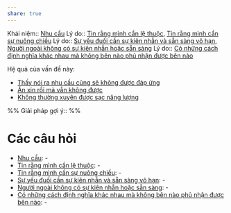 ```yaml
---
share: true
---
```

Khái niệm:: [Nhu cầu](../T%E1%BB%AB%20%C4%91i%E1%BB%83n/Trung%20t%C3%ADnh/Nhu%20c%E1%BA%A7u.md)
Lý do:: [Tin rằng mình cần lệ thuộc](./Tin%20r%E1%BA%B1ng%20m%C3%ACnh%20c%E1%BA%A7n%20l%E1%BB%87%20thu%E1%BB%99c.md), [Tin rằng mình cần sự nuông chiều](./Tin%20r%E1%BA%B1ng%20m%C3%ACnh%20c%E1%BA%A7n%20s%E1%BB%B1%20nu%C3%B4ng%20chi%E1%BB%81u.md)
Lý do:: [Sự yếu đuối cần sự kiên nhẫn và sẵn sàng vô hạn](./S%E1%BB%B1%20y%E1%BA%BFu%20%C4%91u%E1%BB%91i%20c%E1%BA%A7n%20s%E1%BB%B1%20ki%C3%AAn%20nh%E1%BA%ABn%20v%C3%A0%20s%E1%BA%B5n%20s%C3%A0ng%20v%C3%B4%20h%E1%BA%A1n.md), [Người ngoài không có sự kiên nhẫn hoặc sẵn sàng](../C%C3%A1c%20v%C3%B2ng%20lu%E1%BA%A9n%20qu%E1%BA%A9n/Ti%E1%BA%BFp%20nh%E1%BA%ADn%20c%E1%BB%A7a%20ng%C6%B0%E1%BB%9Di%20ngo%C3%A0i/Ng%C6%B0%E1%BB%9Di%20ngo%C3%A0i%20kh%C3%B4ng%20c%C3%B3%20s%E1%BB%B1%20ki%C3%AAn%20nh%E1%BA%ABn%20ho%E1%BA%B7c%20s%E1%BA%B5n%20s%C3%A0ng.md)
Lý do:: [Có những cách định nghĩa khác nhau mà không bên nào phủ nhận được bên nào](./C%C3%B3%20nh%E1%BB%AFng%20c%C3%A1ch%20%C4%91%E1%BB%8Bnh%20ngh%C4%A9a%20kh%C3%A1c%20nhau%20m%C3%A0%20kh%C3%B4ng%20b%C3%AAn%20n%C3%A0o%20ph%E1%BB%A7%20nh%E1%BA%ADn%20%C4%91%C6%B0%E1%BB%A3c%20b%C3%AAn%20n%C3%A0o.md)

Hệ quả của vấn đề này:
- [Thấy nói ra nhu cầu cũng sẽ không được đáp ứng](./Th%E1%BA%A5y%20n%C3%B3i%20ra%20nhu%20c%E1%BA%A7u%20c%C5%A9ng%20s%E1%BA%BD%20kh%C3%B4ng%20%C4%91%C6%B0%E1%BB%A3c%20%C4%91%C3%A1p%20%E1%BB%A9ng.md)
- [Ăn xin rồi mà vẫn không được](../Sync%20v%E1%BB%9Bi%20vault%20ch%C3%ADnh/C%E1%BA%A3m%20nh%E1%BA%ADn/%C4%82n%20xin%20r%E1%BB%93i%20m%C3%A0%20v%E1%BA%ABn%20kh%C3%B4ng%20%C4%91%C6%B0%E1%BB%A3c.md)
- [Không thường xuyên được sạc năng lượng](../Sync%20v%E1%BB%9Bi%20vault%20ch%C3%ADnh/%C4%90%C6%B0%E1%BB%9Dng,%20n%C4%83ng%20l%C6%B0%E1%BB%A3ng/Kh%C3%B4ng%20th%C6%B0%E1%BB%9Dng%20xuy%C3%AAn%20%C4%91%C6%B0%E1%BB%A3c%20s%E1%BA%A1c%20n%C4%83ng%20l%C6%B0%E1%BB%A3ng.md)


%%
Giải pháp gợi ý:: 
%%



# Các câu hỏi
- [Nhu cầu](../T%E1%BB%AB%20%C4%91i%E1%BB%83n/Trung%20t%C3%ADnh/Nhu%20c%E1%BA%A7u.md): \-
- [Tin rằng mình cần lệ thuộc](./Tin%20r%E1%BA%B1ng%20m%C3%ACnh%20c%E1%BA%A7n%20l%E1%BB%87%20thu%E1%BB%99c.md): \-
- [Tin rằng mình cần sự nuông chiều](./Tin%20r%E1%BA%B1ng%20m%C3%ACnh%20c%E1%BA%A7n%20s%E1%BB%B1%20nu%C3%B4ng%20chi%E1%BB%81u.md): \-
- [Sự yếu đuối cần sự kiên nhẫn và sẵn sàng vô hạn](./S%E1%BB%B1%20y%E1%BA%BFu%20%C4%91u%E1%BB%91i%20c%E1%BA%A7n%20s%E1%BB%B1%20ki%C3%AAn%20nh%E1%BA%ABn%20v%C3%A0%20s%E1%BA%B5n%20s%C3%A0ng%20v%C3%B4%20h%E1%BA%A1n.md): \-
- [Người ngoài không có sự kiên nhẫn hoặc sẵn sàng](../C%C3%A1c%20v%C3%B2ng%20lu%E1%BA%A9n%20qu%E1%BA%A9n/Ti%E1%BA%BFp%20nh%E1%BA%ADn%20c%E1%BB%A7a%20ng%C6%B0%E1%BB%9Di%20ngo%C3%A0i/Ng%C6%B0%E1%BB%9Di%20ngo%C3%A0i%20kh%C3%B4ng%20c%C3%B3%20s%E1%BB%B1%20ki%C3%AAn%20nh%E1%BA%ABn%20ho%E1%BA%B7c%20s%E1%BA%B5n%20s%C3%A0ng.md): \-
- [Có những cách định nghĩa khác nhau mà không bên nào phủ nhận được bên nào](./C%C3%B3%20nh%E1%BB%AFng%20c%C3%A1ch%20%C4%91%E1%BB%8Bnh%20ngh%C4%A9a%20kh%C3%A1c%20nhau%20m%C3%A0%20kh%C3%B4ng%20b%C3%AAn%20n%C3%A0o%20ph%E1%BB%A7%20nh%E1%BA%ADn%20%C4%91%C6%B0%E1%BB%A3c%20b%C3%AAn%20n%C3%A0o.md): \-

